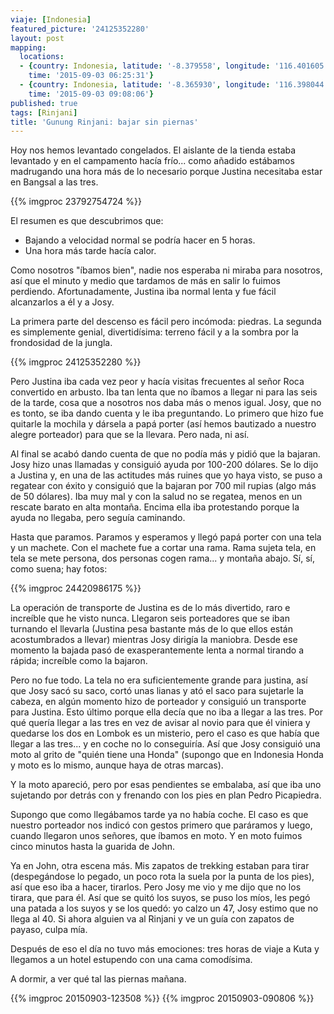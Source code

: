 ```yaml
---
viaje: [Indonesia]
featured_picture: '24125352280'
layout: post
mapping:
  locations:
  - {country: Indonesia, latitude: '-8.379558', longitude: '116.401605', place: Selong,
    time: '2015-09-03 06:25:31'}
  - {country: Indonesia, latitude: '-8.365930', longitude: '116.398044', place: Mataram,
    time: '2015-09-03 09:08:06'}
published: true
tags: [Rinjani]
title: 'Gunung Rinjani: bajar sin piernas'
---
```


Hoy nos hemos levantado congelados. El aislante de la tienda estaba levantado y en el campamento hacía frío... como añadido estábamos madrugando una hora más de lo necesario porque Justina necesitaba estar en Bangsal a las tres.

{{% imgproc 23792754724 %}}

El resumen es que descubrimos que:

- Bajando a velocidad normal se podría hacer en 5 horas.
- Una hora más tarde hacía calor.

Como nosotros "íbamos bien", nadie nos esperaba ni miraba para nosotros, así que el minuto y medio que tardamos de más en salir lo fuimos perdiendo. Afortunadamente, Justina iba normal lenta y fue fácil alcanzarlos a él y a Josy.

La primera parte del descenso es fácil pero incómoda: piedras. La segunda es simplemente genial, divertidísima: terreno fácil y a la sombra por la frondosidad de la jungla.

{{% imgproc 24125352280 %}}

Pero Justina iba cada vez peor y hacía visitas frecuentes al señor Roca convertido en arbusto. Iba tan lenta que no íbamos a llegar ni para las seis de la tarde, cosa que a nosotros nos daba más o menos igual. Josy, que no es tonto, se iba dando cuenta y le iba preguntando. Lo primero que hizo fue quitarle la mochila y dársela a papá porter (así hemos bautizado a nuestro alegre porteador) para que se la llevara. Pero nada, ni así.

Al final se acabó dando cuenta de que no podía más y pidió que la bajaran. Josy hizo unas llamadas y consiguió ayuda por 100-200 dólares. Se lo dijo a Justina y, en una de las actitudes más ruines que yo haya visto, se puso a regatear con éxito y consiguió que la bajaran por 700 mil rupias (algo más de 50 dólares). Iba muy mal y con la salud no se regatea, menos en un rescate barato en alta montaña. Encima ella iba protestando porque la ayuda no llegaba, pero seguía caminando.

Hasta que paramos. Paramos y esperamos y llegó papá porter con una tela y un machete. Con el machete fue a cortar una rama. Rama sujeta tela, en tela se mete persona, dos personas cogen rama... y montaña abajo. Sí, sí, como suena; hay fotos:

{{% imgproc 24420986175 %}}

La operación de transporte de Justina es de lo más divertido, raro e increíble que he visto nunca. Llegaron seis porteadores que se iban turnando el llevarla (Justina pesa bastante más de lo que ellos están acostumbrados a llevar) mientras Josy dirigía la maniobra. Desde ese momento la bajada pasó de exasperantemente lenta a normal tirando a rápida; increíble como la bajaron.

Pero no fue todo. La tela no era suficientemente grande para justina, así que Josy sacó su saco, cortó unas lianas y ató el saco para sujetarle la cabeza, en algún momento hizo de porteador y consiguió un transporte para Justina. Esto último porque ella decía que no iba a llegar a las tres. Por qué quería llegar a las tres en vez de avisar al novio para que él viniera y quedarse los dos en Lombok es un misterio, pero el caso es que había que llegar a las tres... y en coche no lo conseguiría. Así que Josy consiguió una moto al grito de "quién tiene una Honda" (supongo que en Indonesia Honda y moto es lo mismo, aunque haya de otras marcas).

Y la moto apareció, pero por esas pendientes se embalaba, así que iba uno sujetando por detrás con y frenando con los pies en plan Pedro Picapiedra.

Supongo que como llegábamos tarde ya no había coche. El caso es que nuestro porteador nos indicó con gestos primero que paráramos y luego, cuando llegaron unos señores, que íbamos en moto. Y en moto fuimos cinco minutos hasta la guarida de John.

Ya en John, otra escena más. Mis zapatos de trekking estaban para tirar (despegándose lo pegado, un poco rota la suela por la punta de los pies), así que eso iba a hacer, tirarlos. Pero Josy me vio y me dijo que no los tirara, que para él. Así que se quitó los suyos, se puso los míos, les pegó una patada a los suyos y se los quedó: yo calzo un 47, Josy estimo que no llega al 40. Si ahora alguien va al Rinjani y ve un guía con zapatos de payaso, culpa mía.

Después de eso el día no tuvo más emociones: tres horas de viaje a Kuta y llegamos a un hotel estupendo con una cama comodísima.

A dormir, a ver qué tal las piernas mañana.

{{% imgproc 20150903-123508 %}}
{{% imgproc 20150903-090806 %}}